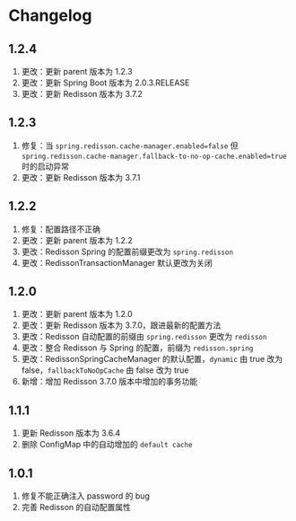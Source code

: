 # Changelog

## 1.2.4 
1. 更改：更新 parent 版本为 1.2.3
2. 更改：更新 Spring Boot 版本为 2.0.3.RELEASE
3. 更改：更新 Redisson 版本为 3.7.2

## 1.2.3
1. 修复：当 `spring.redisson.cache-manager.enabled=false` 但 `spring.redisson.cache-manager.fallback-to-no-op-cache.enabled=true` 时的启动异常 
2. 更改：更新 Redisson 版本为 3.7.1

## 1.2.2
1. 修复：配置路径不正确
1. 更改：更新 parent 版本为 1.2.2
2. 更改：Redisson Spring 的配置前缀更改为 `spring.redisson`
3. 更改：RedissonTransactionManager 默认更改为关闭

## 1.2.0
1. 更改：更新 parent 版本为 1.2.0
2. 更改：更新 Redisson 版本为 3.7.0，跟进最新的配置方法
3. 更改：Redisson 自动配置的前缀由 `spring.redisson` 更改为 `redisson`
4. 更改：整合 Redisson 与 Spring 的配置，前缀为 `redisson.spring`
5. 更改：RedissonSpringCacheManager 的默认配置，`dynamic` 由 true 改为 false，`fallbackToNoOpCache` 由 false 改为 true
6. 新增：增加 Redisson 3.7.0 版本中增加的事务功能

## 1.1.1
1. 更新 Redisson 版本为 3.6.4
2. 删除 ConfigMap 中的自动增加的 `default cache`

## 1.0.1
1. 修复不能正确注入 password 的 bug
2. 完善 Redisson 的自动配置属性